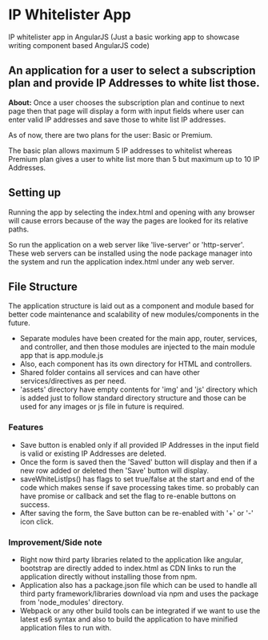 # IP Whitelister App
IP whitelister app in AngularJS (Just a basic working app to showcase writing component based AngularJS code)

## An application for a user to select a subscription plan and provide IP Addresses to white list those.
**About:** Once a user chooses the subscription plan and continue to next page then that page will display a form with input fields where user can enter valid IP addresses and save those to white list IP addresses.

As of now, there are two plans for the user: Basic or Premium.

The basic plan allows maximum 5 IP addresses to whitelist whereas Premium plan gives a user to white list more than 5 but maximum up to 10 IP Addresses.

## Setting up

Running the app by selecting the index.html and opening with any browser will cause errors because of the way the pages are looked for its relative paths.

So run the application on a web server like 'live-server' or 'http-server'. These web servers can be installed using the node package manager into the system and run the application index.html under any web server.

## File Structure

The application structure is laid out as a component and module based for better code maintenance and scalability of new modules/components in the future.

- Separate modules have been created for the main app, router, services, and controller, and then those modules are injected to the main module app that is app.module.js
- Also, each component has its own directory for HTML and controllers.
- Shared folder contains all services and can have other services/directives as per need.
- 'assets' directory have empty contents for 'img' and 'js' directory which is added just to follow standard directory structure and those can be used for any images or js file in future is required.

### Features
- Save button is enabled only if all provided IP Addresses in the input field is valid or existing IP Addresses are deleted.
- Once the form is saved then the 'Saved' button will display and then if a new row added or deleted then 'Save' button will display.
- saveWhiteListIps() has flags to set true/false at the start and end of the code which makes sense if save processing takes time. so probably can have promise or callback and set the flag to re-enable buttons on success.
- After saving the form, the Save button can be re-enabled with '+' or '-' icon click.

### Improvement/Side note

- Right now third party libraries related to the application like angular, bootstrap are directly added to index.html as CDN links to run the application directly without installing those from npm.
- Application also has a package.json file which can be used to handle all third party framework/libraries download via npm and uses the package from 'node_modules' directory.
- Webpack or any other build tools can be integrated if we want to use the latest es6 syntax and also to build the application to have minified application files to run with.

